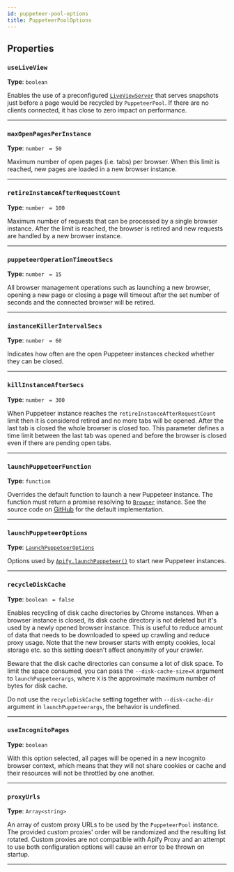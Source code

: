 ```yaml
---
id: puppeteer-pool-options
title: PuppeteerPoolOptions
---
```


<a name="puppeteerpooloptions"></a>

## Properties

### `useLiveView`

**Type**: `boolean`

Enables the use of a preconfigured [`LiveViewServer`](/docs/api/live-view-server) that serves snapshots just before a page would be recycled by
`PuppeteerPool`. If there are no clients connected, it has close to zero impact on performance.

---

### `maxOpenPagesPerInstance`

**Type**: `number` <code> = 50</code>

Maximum number of open pages (i.e. tabs) per browser. When this limit is reached, new pages are loaded in a new browser instance.

---

### `retireInstanceAfterRequestCount`

**Type**: `number` <code> = 100</code>

Maximum number of requests that can be processed by a single browser instance. After the limit is reached, the browser is retired and new requests are
handled by a new browser instance.

---

### `puppeteerOperationTimeoutSecs`

**Type**: `number` <code> = 15</code>

All browser management operations such as launching a new browser, opening a new page or closing a page will timeout after the set number of seconds
and the connected browser will be retired.

---

### `instanceKillerIntervalSecs`

**Type**: `number` <code> = 60</code>

Indicates how often are the open Puppeteer instances checked whether they can be closed.

---

### `killInstanceAfterSecs`

**Type**: `number` <code> = 300</code>

When Puppeteer instance reaches the `retireInstanceAfterRequestCount` limit then it is considered retired and no more tabs will be opened. After the
last tab is closed the whole browser is closed too. This parameter defines a time limit between the last tab was opened and before the browser is
closed even if there are pending open tabs.

---

### `launchPuppeteerFunction`

**Type**: `function`

Overrides the default function to launch a new Puppeteer instance. The function must return a promise resolving to
[`Browser`](https://github.com/GoogleChrome/puppeteer/blob/master/docs/api.md#class-browser) instance. See the source code on
[GitHub](https://github.com/apifytech/apify-js/blob/master/src/puppeteer_pool.js#L28) for the default implementation.

---

### `launchPuppeteerOptions`

**Type**: [`LaunchPuppeteerOptions`](/docs/typedefs/launch-puppeteer-options)

Options used by [`Apify.launchPuppeteer()`](/docs/api/apify#launchpuppeteer) to start new Puppeteer instances.

---

### `recycleDiskCache`

**Type**: `boolean` <code> = false</code>

Enables recycling of disk cache directories by Chrome instances. When a browser instance is closed, its disk cache directory is not deleted but it's
used by a newly opened browser instance. This is useful to reduce amount of data that needs to be downloaded to speed up crawling and reduce proxy
usage. Note that the new browser starts with empty cookies, local storage etc. so this setting doesn't affect anonymity of your crawler.

Beware that the disk cache directories can consume a lot of disk space. To limit the space consumed, you can pass the `--disk-cache-size=X` argument
to `launchPuppeteerargs`, where `X` is the approximate maximum number of bytes for disk cache.

Do not use the `recycleDiskCache` setting together with `--disk-cache-dir` argument in `launchPuppeteerargs`, the behavior is undefined.

---

### `useIncognitoPages`

**Type**: `boolean`

With this option selected, all pages will be opened in a new incognito browser context, which means that they will not share cookies or cache and
their resources will not be throttled by one another.

---

### `proxyUrls`

**Type**: `Array<string>`

An array of custom proxy URLs to be used by the `PuppeteerPool` instance. The provided custom proxies' order will be randomized and the resulting list
rotated. Custom proxies are not compatible with Apify Proxy and an attempt to use both configuration options will cause an error to be thrown on
startup.

---
